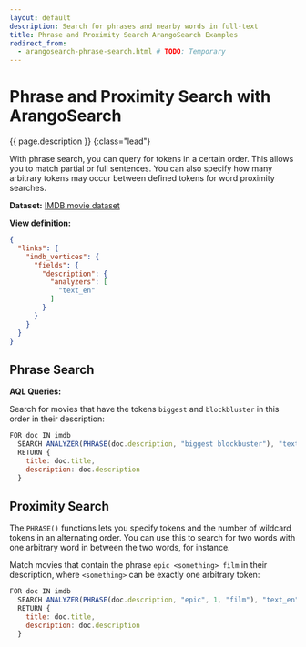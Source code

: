 ```yaml
---
layout: default
description: Search for phrases and nearby words in full-text
title: Phrase and Proximity Search ArangoSearch Examples
redirect_from:
  - arangosearch-phrase-search.html # TODO: Temporary
---
```

# Phrase and Proximity Search with ArangoSearch

{{ page.description }}
{:class="lead"}

With phrase search, you can query for tokens in a certain order. This allows
you to match partial or full sentences. You can also specify how many arbitrary
tokens may occur between defined tokens for word proximity searches.

**Dataset:** [IMDB movie dataset](arangosearch-example-datasets.html#imdb-movie-dataset)

**View definition:**

```json
{
  "links": {
    "imdb_vertices": {
      "fields": {
        "description": {
          "analyzers": [
            "text_en"
          ]
        }
      }
    }
  }
}
```

## Phrase Search

**AQL Queries:**

Search for movies that have the tokens `biggest` and `blockbluster` in this
order in their description:

```js
FOR doc IN imdb
  SEARCH ANALYZER(PHRASE(doc.description, "biggest blockbuster"), "text_en")
  RETURN {
    title: doc.title,
    description: doc.description
  }
```

## Proximity Search

The `PHRASE()` functions lets you specify tokens and the number of wildcard
tokens in an alternating order. You can use this to search for two words with
one arbitrary word in between the two words, for instance.

Match movies that contain the phrase `epic <something> film` in their
description, where `<something>` can be exactly one arbitrary token:

```js
FOR doc IN imdb
  SEARCH ANALYZER(PHRASE(doc.description, "epic", 1, "film"), "text_en")
  RETURN {
    title: doc.title,
    description: doc.description
  }
```
